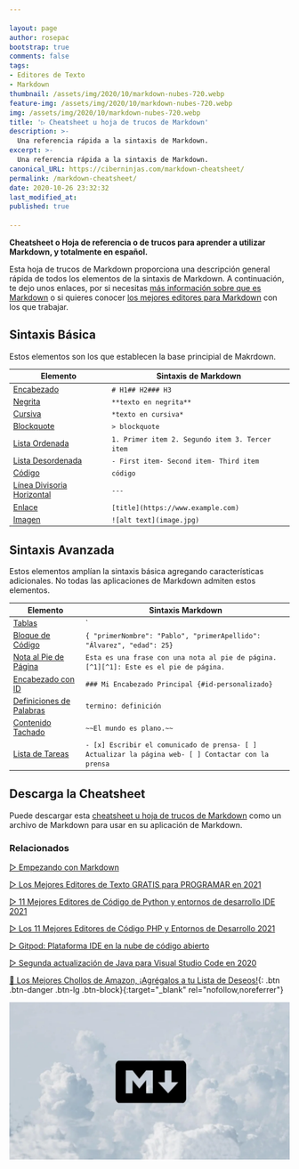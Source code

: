 ```yaml
---

layout: page
author: rosepac
bootstrap: true
comments: false
tags:
- Editores de Texto
- Markdown
thumbnail: /assets/img/2020/10/markdown-nubes-720.webp
feature-img: /assets/img/2020/10/markdown-nubes-720.webp
img: /assets/img/2020/10/markdown-nubes-720.webp
title: '▷ Cheatsheet u hoja de trucos de Markdown'
description: >-
  Una referencia rápida a la sintaxis de Markdown.
excerpt: >-
  Una referencia rápida a la sintaxis de Markdown.
canonical_URL: https://ciberninjas.com/markdown-cheatsheet/
permalink: /markdown-cheatsheet/
date: 2020-10-26 23:32:32
last_modified_at: 
published: true

---
```


**Cheatsheet o Hoja de referencia o de trucos para aprender a utilizar Markdown, y totalmente en español.**

Esta hoja de trucos de Markdown proporciona una descripción general rápida de todos los elementos de la sintaxis de Markdown. A continuación, te dejo unos enlaces, por si necesitas [más información sobre que es Markdown](https://ciberninjas.com/markdown/) o si quieres conocer [los mejores editores para Markdown](https://ciberninjas.com/editores-markdown/) con los que trabajar.

<!-- No puede cubrir todos los casos extremos, cualquiera de estos elementos, consulte las guías de referencia para conocer la sintaxis básica y avanzada. -->

## **Sintaxis Básica**

Estos elementos son los que establecen la base principial de Makrdown.

| Elemento                                                     | Sintaxis de Markdown                            |
| ------------------------------------------------------------ | ----------------------------------------------- |
| [Encabezado](https://www.markdownguide.org/basic-syntax/#headings) | `# H1## H2### H3`                               |
| [Negrita](https://www.markdownguide.org/basic-syntax/#bold)  | `**texto en negrita**`                          |
| [Cursiva](https://www.markdownguide.org/basic-syntax/#italic) | `*texto en cursiva*`                            |
| [Blockquote](https://www.markdownguide.org/basic-syntax/#blockquotes-1) | `> blockquote`                                  |
| [Lista Ordenada](https://www.markdownguide.org/basic-syntax/#ordered-lists) | `1. Primer item 2. Segundo item 3. Tercer item` |
| [Lista Desordenada](https://www.markdownguide.org/basic-syntax/#unordered-lists) | `- First item- Second item- Third item`         |
| [Código](https://www.markdownguide.org/basic-syntax/#code)   | ``código``                                      |
| [Línea Divisoria Horizontal](https://www.markdownguide.org/basic-syntax/#horizontal-rules) | `---`                                           |
| [Enlace](https://www.markdownguide.org/basic-syntax/#links)  | `[title](https://www.example.com)`              |
| [Imagen](https://www.markdownguide.org/basic-syntax/#images-1) | `![alt text](image.jpg)`                        |

## **Sintaxis Avanzada**

Estos elementos amplían la sintaxis básica agregando características adicionales. No todas las aplicaciones de Markdown admiten estos elementos.

| Elemento                                                     | Sintaxis Markdown                                            |
| ------------------------------------------------------------ | ------------------------------------------------------------ |
| [Tablas](https://www.markdownguide.org/extended-syntax/#tables) | `| Sintaxis | Descripción || ----------- | ----------- || Encabezado | Título || Párrafo | Texto |` |
| [Bloque de Código](https://www.markdownguide.org/extended-syntax/#fenced-code-blocks) | ````{ "primerNombre": "Pablo", "primerApellido": "Álvarez", "edad": 25}```` |
| [Nota al Pie de Página](https://www.markdownguide.org/extended-syntax/#footnotes) | `Esta es una frase con una nota al pie de página. [^1][^1]: Este es el pie de página.` |
| [Encabezado con ID](https://www.markdownguide.org/extended-syntax/#heading-ids) | `### Mi Encabezado Principal {#id-personalizado}`                   |
| [Definiciones de Palabras](https://www.markdownguide.org/extended-syntax/#definition-lists) | `termino: definición`                                        |
| [Contenido Tachado](https://www.markdownguide.org/extended-syntax/#strikethrough) | `~~El mundo es plano.~~`                                     |
| [Lista de Tareas](https://www.markdownguide.org/extended-syntax/#task-lists) | `- [x] Escribir el comunicado de prensa- [ ] Actualizar la página web- [ ] Contactar con la prensa` |

## **Descarga la Cheatsheet**

Puede descargar esta [cheatsheet u hoja de trucos de Markdown](https://drive.google.com/file/d/1jrTzd53AvkiePGsE4iGl2Ja7vNSzB7gD/view?usp=sharing) como un archivo de Markdown para usar en su aplicación de Markdown.

### **Relacionados** <!-- omit in toc -->

[▷ Empezando con Markdown](https://ciberninjas.com/markdown/)

[▷ Los Mejores Editores de Texto GRATIS para PROGRAMAR en 2021](https://ciberninjas.com/mejores-editores-texto/)

[▷ 11 Mejores Editores de Código de Python y entornos de desarrollo IDE 2021](https://ciberninjas.com/mejores-ide-python/)

[▷ Los 11 Mejores Editores de Código PHP y Entornos de Desarrollo 2021](https://ciberninjas.com/mejores-editores-php/)

[▷ Gitpod: Plataforma IDE en la nube de código abierto](https://ciberninjas.com/gitpod-abre-el-codigo/)

[▷ Segunda actualización de Java para Visual Studio Code en 2020](https://ciberninjas.com/actualidad-java-visual-studio/)

[🛒 Los Mejores Chollos de Amazon, ¡Agrégalos a tu Lista de Deseos!](/amazon/ "Los Mejores Chollos de Amazon, Ofertas Flash, Black Monday y Amazon Prime Day"){: .btn .btn-danger .btn-lg .btn-block}{:target="_blank" rel="nofollow,noreferrer"}

![Una descripción general de Markdown, cómo funciona y qué puede hacer con él](/assets/img/2020/10/markdown-nubes-720.webp)